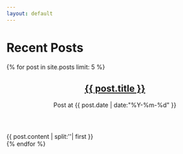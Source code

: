```yaml
---
layout: default
---
```


<div class = "content">
    <h1 class="content-subhead">Recent Posts</h1>
    {% for post in site.posts limit: 5 %}
        <section class = "post">
            <header class = "post-header">
                <h2 class="post-title"><a href=".{{ post.url }}">{{ post.title }}</a></h2>
                <p class = "post-meta">
                    Post at {{ post.date | date:"%Y-%m-%d" }}
                </p>
            </header>
            <div class = "post-description">
                {{ post.content | split:'<!--more-->'| first }}
            </div>
        </section>
    {% endfor %}
</div>
